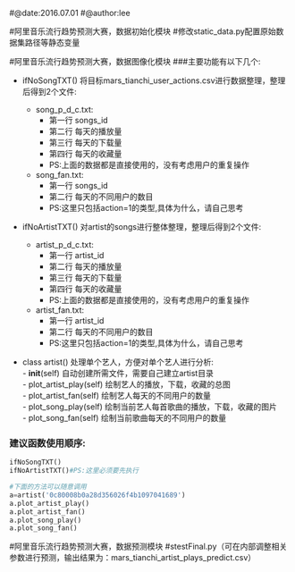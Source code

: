 #@date:2016.07.01
#@author:lee 

#阿里音乐流行趋势预测大赛，数据初始化模块
#修改static_data.py配置原始数据集路径等静态变量


#阿里音乐流行趋势预测大赛，数据图像化模块
###主要功能有以下几个:
* ifNoSongTXT() 将目标mars_tianchi_user_actions.csv进行数据整理，整理后得到2个文件:  
	- song_p_d_c.txt:  
		+ 第一行 songs_id  
		+ 第二行 每天的播放量  
		+ 第三行 每天的下载量  
		+ 第四行 每天的收藏量  
		+ PS:上面的数据都是直接使用的，没有考虑用户的重复操作  
	- song_fan.txt:  
		+ 第一行 songs_id  
		+ 第二行 每天的不同用户的数目  
		+ PS:这里只包括action=1的类型,具体为什么，请自己思考   

* ifNoArtistTXT() 对artist的songs进行整体整理，整理后得到2个文件:
	- artist_p_d_c.txt:   
		+ 第一行 artist_id  
		+ 第二行 每天的播放量  
		+ 第三行 每天的下载量  
		+ 第四行 每天的收藏量  
		+ PS:上面的数据都是直接使用的，没有考虑用户的重复操作  
	- artist_fan.txt:   
		+ 第一行 artist_id  
		+ 第二行 每天的不同用户的数目  
		+ PS:这里只包括action=1的类型,具体为什么，请自己思考   

* class artist() 处理单个艺人，方便对单个艺人进行分析:  
     	- __init__(self) 自动创建所需文件，需要自己建立artist目录   
     	- plot_artist_play(self) 绘制艺人的播放，下载，收藏的总图    
     	- plot_artist_fan(self) 绘制艺人每天的不同用户的数量  
     	- plot_song_play(self) 绘制当前艺人每首歌曲的播放，下载，收藏的图片  
     	- plot_song_fan(self) 绘制当前歌曲每天的不同用户的数量  

### 建议函数使用顺序:
```python
ifNoSongTXT()
ifNoArtistTXT()#PS:这里必须要先执行

#下面的方法可以随意调用
a=artist('0c80008b0a28d356026f4b1097041689')
a.plot_artist_play()
a.plot_artist_fan()
a.plot_song_play()
a.plot_song_fan()
```


#阿里音乐流行趋势预测大赛，数据预测模块
#stestFinal.py（可在内部调整相关参数进行预测，输出结果为：mars_tianchi_artist_plays_predict.csv）
